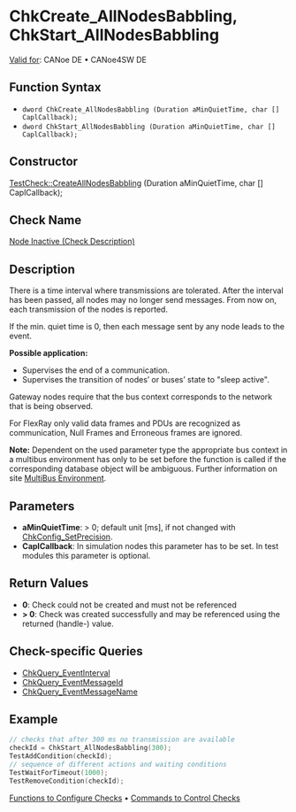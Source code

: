 # ChkCreate_AllNodesBabbling, ChkStart_AllNodesBabbling

[Valid for](../../../Shared/FeatureAvailability.md): CANoe DE • CANoe4SW DE

## Function Syntax

- `dword ChkCreate_AllNodesBabbling (Duration aMinQuietTime, char [] CaplCallback);`
- `dword ChkStart_AllNodesBabbling (Duration aMinQuietTime, char [] CaplCallback);`

## Constructor

[TestCheck::CreateAllNodesBabbling](../../../Shared/CAPL/General/ClassesAndObjects.md) (Duration aMinQuietTime, char [] CaplCallback);

## Check Name

[Node Inactive (Check Description)](../../../TestCommands/CheckDescriptions/CDNodeInactive.md)

## Description

There is a time interval where transmissions are tolerated. After the interval has been passed, all nodes may no longer send messages. From now on, each transmission of the nodes is reported.

If the min. quiet time is 0, then each message sent by any node leads to the event.

**Possible application:**

- Supervises the end of a communication.
- Supervises the transition of nodes’ or buses’ state to "sleep active".

Gateway nodes require that the bus context corresponds to the network that is being observed.

For FlexRay only valid data frames and PDUs are recognized as communication, Null Frames and Erroneous frames are ignored.

**Note:** Dependent on the used parameter type the appropriate bus context in a multibus environment has only to be set before the function is called if the corresponding database object will be ambiguous. Further information on site [MultiBus Environment](../../../Shared/CAPL/General/TestMultiBusEnvironment.md).

## Parameters

- **aMinQuietTime**: \> 0; default unit [ms], if not changed with [ChkConfig_SetPrecision](CAPLfunctionChkConfigSetPrecision.md).
- **CaplCallback**: In simulation nodes this parameter has to be set. In test modules this parameter is optional.

## Return Values

- **0**: Check could not be created and must not be referenced
- **\> 0**: Check was created successfully and may be referenced using the returned (handle-) value.

## Check-specific Queries

- [ChkQuery_EventInterval](CAPLfunctionChkQueryEventInterval.md)
- [ChkQuery_EventMessageId](CAPLfunctionChkQueryEventMessageId.md)
- [ChkQuery_EventMessageName](CAPLfunctionChkQueryEventMessageName.md)

## Example

```c
// checks that after 300 ms no transmission are available
checkId = ChkStart_AllNodesBabbling(300);
TestAddCondition(checkId);
// sequence of different actions and waiting conditions
TestWaitForTimeout(1000);
TestRemoveCondition(checkId);
```

[Functions to Configure Checks](../CAPLfunctionsTSLConfigurationFunctions.md) • [Commands to Control Checks](../CAPLfunctionsTSLCheckControlCommands.md)
